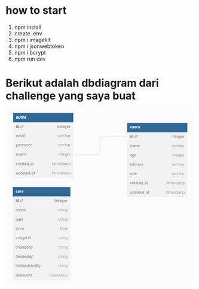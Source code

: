 # how to start

1. npm install
2. create .env
3. npm i imagekit
4. npm i jsonwebtoken
5. npm i bcrypt
6. npm run dev

# Berikut adalah dbdiagram dari challenge yang saya buat

![My image](docs/dbdiagram.png)
